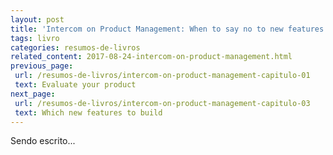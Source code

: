 ```yaml
---
layout: post
title: 'Intercom on Product Management: When to say no to new features'
tags: livro
categories: resumos-de-livros
related_content: 2017-08-24-intercom-on-product-management.html
previous_page:
 url: /resumos-de-livros/intercom-on-product-management-capitulo-01
 text: Evaluate your product
next_page:
 url: /resumos-de-livros/intercom-on-product-management-capitulo-03
 text: Which new features to build
---
```


Sendo escrito...
